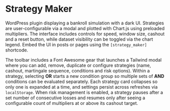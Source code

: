 # Strategy Maker

WordPress plugin displaying a bankroll simulation with a dark UI. Strategies are user-configurable via a modal and plotted with Chart.js using preloaded multipliers. The interface includes controls for speed, window size, cashout and a reset button, while dataset visibility can be toggled via the chart legend. Embed the UI in posts or pages using the `[strategy_maker]` shortcode.

The toolbar includes a Font Awesome gear that launches a Tailwind modal where you can add, remove, duplicate or configure strategies (name, cashout, martingale sequence, conditions and risk options). Within a strategy, selecting **OR** starts a new condition group so multiple sets of **AND** conditions can be evaluated separately. Each strategy card collapses so only one is expanded at a time, and settings persist across refreshes via `localStorage`. When risk management is enabled, a strategy pauses after a set number of consecutive losses and resumes only after seeing a configurable count of multipliers at or above its cashout target.
